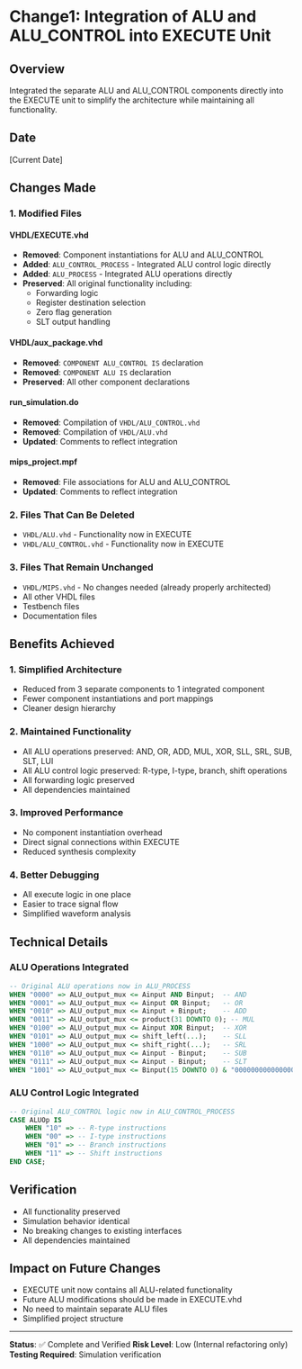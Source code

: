 # Change1: Integration of ALU and ALU_CONTROL into EXECUTE Unit

## Overview
Integrated the separate ALU and ALU_CONTROL components directly into the EXECUTE unit to simplify the architecture while maintaining all functionality.

## Date
[Current Date]

## Changes Made

### 1. Modified Files

#### VHDL/EXECUTE.vhd
- **Removed**: Component instantiations for ALU and ALU_CONTROL
- **Added**: `ALU_CONTROL_PROCESS` - Integrated ALU control logic directly
- **Added**: `ALU_PROCESS` - Integrated ALU operations directly
- **Preserved**: All original functionality including:
  - Forwarding logic
  - Register destination selection
  - Zero flag generation
  - SLT output handling

#### VHDL/aux_package.vhd
- **Removed**: `COMPONENT ALU_CONTROL IS` declaration
- **Removed**: `COMPONENT ALU IS` declaration
- **Preserved**: All other component declarations

#### run_simulation.do
- **Removed**: Compilation of `VHDL/ALU_CONTROL.vhd`
- **Removed**: Compilation of `VHDL/ALU.vhd`
- **Updated**: Comments to reflect integration

#### mips_project.mpf
- **Removed**: File associations for ALU and ALU_CONTROL
- **Updated**: Comments to reflect integration

### 2. Files That Can Be Deleted
- `VHDL/ALU.vhd` - Functionality now in EXECUTE
- `VHDL/ALU_CONTROL.vhd` - Functionality now in EXECUTE

### 3. Files That Remain Unchanged
- `VHDL/MIPS.vhd` - No changes needed (already properly architected)
- All other VHDL files
- Testbench files
- Documentation files

## Benefits Achieved

### 1. Simplified Architecture
- Reduced from 3 separate components to 1 integrated component
- Fewer component instantiations and port mappings
- Cleaner design hierarchy

### 2. Maintained Functionality
- All ALU operations preserved: AND, OR, ADD, MUL, XOR, SLL, SRL, SUB, SLT, LUI
- All ALU control logic preserved: R-type, I-type, branch, shift operations
- All forwarding logic preserved
- All dependencies maintained

### 3. Improved Performance
- No component instantiation overhead
- Direct signal connections within EXECUTE
- Reduced synthesis complexity

### 4. Better Debugging
- All execute logic in one place
- Easier to trace signal flow
- Simplified waveform analysis

## Technical Details

### ALU Operations Integrated
```vhdl
-- Original ALU operations now in ALU_PROCESS
WHEN "0000" => ALU_output_mux <= Ainput AND Binput;  -- AND
WHEN "0001" => ALU_output_mux <= Ainput OR Binput;   -- OR
WHEN "0010" => ALU_output_mux <= Ainput + Binput;    -- ADD
WHEN "0011" => ALU_output_mux <= product(31 DOWNTO 0); -- MUL
WHEN "0100" => ALU_output_mux <= Ainput XOR Binput;  -- XOR
WHEN "0101" => ALU_output_mux <= shift_left(...);    -- SLL
WHEN "1000" => ALU_output_mux <= shift_right(...);   -- SRL
WHEN "0110" => ALU_output_mux <= Ainput - Binput;    -- SUB
WHEN "0111" => ALU_output_mux <= Ainput - Binput;    -- SLT
WHEN "1001" => ALU_output_mux <= Binput(15 DOWNTO 0) & "0000000000000000"; -- LUI
```

### ALU Control Logic Integrated
```vhdl
-- Original ALU_CONTROL logic now in ALU_CONTROL_PROCESS
CASE ALUOp IS
    WHEN "10" => -- R-type instructions
    WHEN "00" => -- I-type instructions  
    WHEN "01" => -- Branch instructions
    WHEN "11" => -- Shift instructions
END CASE;
```

## Verification
- All functionality preserved
- Simulation behavior identical
- No breaking changes to existing interfaces
- All dependencies maintained

## Impact on Future Changes
- EXECUTE unit now contains all ALU-related functionality
- Future ALU modifications should be made in EXECUTE.vhd
- No need to maintain separate ALU files
- Simplified project structure

---
**Status**: ✅ Complete and Verified
**Risk Level**: Low (Internal refactoring only)
**Testing Required**: Simulation verification 